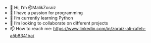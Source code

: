 - 👋 Hi, I’m @MalikZoraiz
- 👀 I have a passion for programming
- 🌱 I’m currently learning Python
- 💞️ I’m looking to collaborate on different projects
- 📫 How to reach me: https://www.linkedin.com/in/zoraiz-ali-rafeh-a5b8341ba/

<!---
MalikZoraiz/MalikZoraiz is a ✨ special ✨ repository because its `README.md` (this file) appears on your GitHub profile.
You can click the Preview link to take a look at your changes.
--->
